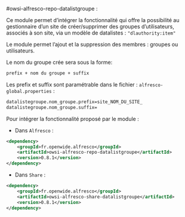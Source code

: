 #owsi-alfresco-repo-datalistgroupe :

Ce module permet d’intégrer la fonctionnalité qui offre la possibilité au gestionnaire d’un site de créer/supprimer des groupes d’utilisateurs, associés à son site, via un modèle de datalistes : `"dlauthority:item"` 

Le module permet l’ajout et la suppression des membres : groupes ou utilisateurs.

Le nom du groupe crée sera sous la forme:

```XML
prefix + nom du groupe + suffix
```
Les prefix et suffix sont paramétrable dans le fichier : `alfresco-global.properties` :

```XML
datalistegroupe.nom_groupe.prefix=site_NOM_DU_SITE_
datalistegroupe.nom_groupe.suffix=
```

Pour intégrer la fonctionnalité proposé par le module :

  * Dans `Alfresco` :

```XML
<dependency>
	<groupId>fr.openwide.alfresco</groupId>
	<artifactId>owsi-alfresco-repo-datalistgroupe</artifactId>
	<version>0.8.1</version>
</dependency> 
```
  * Dans `Share` :
  
```XML
<dependency>
	<groupId>fr.openwide.alfresco</groupId>
	<artifactId>owsi-alfresco-share-datalistgroupe</artifactId>
	<version>0.8.1</version>
</dependency>
```